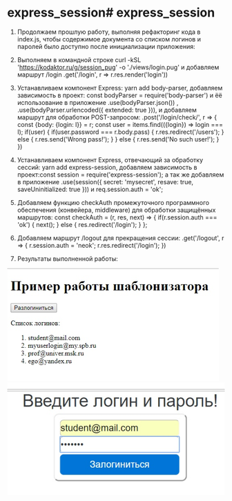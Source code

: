 # express_session# express_session
1. Продолжаем прошлую работу, выполняя рефакторинг кода в index.js, чтобы содержимое документа со списком логинов
и паролей было доступно после инициализации приложения:
2. Выполняем в командной строке curl -kSL 'https://kodaktor.ru/g/session_pug' -o './views/login.pug' и добавляем маршрут /login
.get('/login', r => r.res.render('login'))
3. Устанавливаем компонент Express: yarn add body-parser, добавляем зависимость в проект: const bodyParser = require('body-parser') и ёё использование в приложение .use(bodyParser.json()) , .use(bodyParser.urlencoded({ extended: true })), и добавляем маршрут для обработки POST-запросом:
.post('/login/check/', r => {
const {body: {login: l}} = r;
const user = items.find(({login}) => login === l);
if(user) {
if(user.password === r.body.pass) { 
r.res.redirect('/users');
} else {
r.res.send('Wrong pass!');
}
} else {
r.res.send('No such user!');
}
})

4. Устанавливаем компонент Express, отвечающий за обработку сессий: yarn add express-session, добавляем зависимость в проект:const session = require('express-session'); а так же добавляем в приложение .use(session({ secret: 'mysecret', resave: true, saveUninitialized: true })) и req.session.auth = 'ok';
5. Добавляем функцию checkAuth промежуточного программного обеспечения (конвейера, middleware) для обработки защищённых маршрутов:
const checkAuth = (r, res, next) => {
if(r.session.auth === 'ok') {
next();
} else {
res.redirect('/login');
}
};

6. Добавляем маршрут /logout для прекращения сессии:
.get('/logout', r => {
r.session.auth = 'neok';
r.res.redirect('/login');
}) 
7. Результаты выполненной работы:

![alt text](https://github.com/stuklovao/express_session/blob/master/шаблон%20(1).jpg) 
![alt text](https://github.com/stuklovao/express_session/blob/master/шаблон%20(2).jpg)
